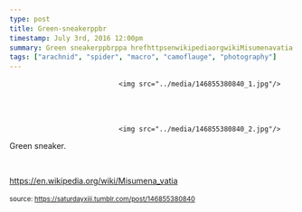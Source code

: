```yaml
---
type: post
title: Green-sneakerppbr
timestamp: July 3rd, 2016 12:00pm
summary: Green sneakerppbrppa hrefhttpsenwikipediaorgwikiMisumenavatia targetblankhttpsenwikipediaorgwikiMisumenavatiaa
tags: ["arachnid", "spider", "macro", "camoflauge", "photography"]
---
```



                               <img src="../media/146855380840_1.jpg"/>
                           

                                                                                                                           

                               <img src="../media/146855380840_2.jpg"/>
                           

                                                                                                                      
Green sneaker.

<br/>

<a href="https://en.wikipedia.org/wiki/Misumena_vatia" target="_blank">https://en.wikipedia.org/wiki/Misumena_vatia</a><br/>
 
                                    
                
                
                
                
                                
<small>source: https://saturdayxiii.tumblr.com/post/146855380840</small>
